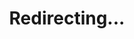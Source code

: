 ---
title: Redirecting...
layout: redirect
sitemap: false
permalink: /results/Lithuania
redirect_to: /results/LTU/
---